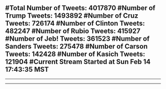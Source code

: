 #Total Number of Tweets: 4017870 
#Number of Trump Tweets: 1493892
#Number of Cruz Tweets: 726174
#Number of Clinton Tweets: 482247
#Number of Rubio Tweets: 415927
#Number of Jeb! Tweets: 361523
#Number of Sanders Tweets: 275478
#Number of Carson Tweets: 142428
#Number of Kasich Tweets: 121904
#Current Stream Started at Sun Feb 14 17:43:35 MST
---
---
---
